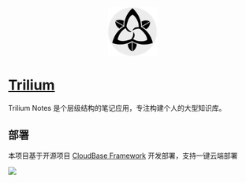 <p align="center">
  <img height="100px" src="./logo.png" />
</p>

# [Trilium](https://github.com/zadam/trilium)

Trilium Notes 是个层级结构的笔记应用，专注构建个人的大型知识库。

## 部署

本项目基于开源项目 [CloudBase Framework](https://github.com/Tencent/cloudbase-framework) 开发部署，支持一键云端部署

[![](https://main.qcloudimg.com/raw/67f5a389f1ac6f3b4d04c7256438e44f.svg)](https://console.cloud.tencent.com/tcb/env/index?action=CreateAndDeployCloudBaseProject&appUrl=https%3A%2F%2Fgithub.com%2FTencent-Cloud-Plugins%2FTencentCloudBase-triliumn&branch=master)

